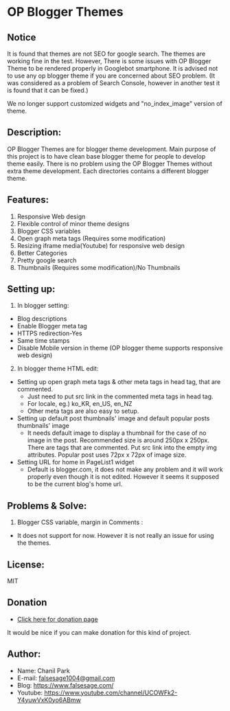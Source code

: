 # OP Blogger Themes

## Notice

It is found that themes are not SEO for google search. The themes are working fine in the test. However, There is some issues with OP Blogger Theme to be rendered properly in Googlebot smartphone. It is advised not to use any op blogger theme if you are concerned about SEO problem. (It was considered as a problem of Search Console, however in another test it is found that it can be fixed.)

We no longer support customized widgets and "no_index_image" version of theme.

## Description:
OP Blogger Themes are for blogger theme development.
Main purpose of this project is to have clean base blogger theme for people to develop theme easily.
There is no problem using the OP Blogger Themes without extra theme development.
Each directories contains a different blogger theme.

## Features:
1. Responsive Web design
2. Flexible control of minor theme designs
3. Blogger CSS variables
4. Open graph meta tags (Requires some modification)
5. Resizing iframe media(Youtube) for responsive web design
6. Better Categories
7. Pretty google search
8. Thumbnails (Requires some modification)/No Thumbnails

## Setting up:

1. In blogger setting:
  * Blog descriptions
  * Enable Blogger meta tag
  * HTTPS redirection-Yes
  * Same time stamps
  * Disable Mobile version in theme (OP blogger theme supports responsive web design)

2. In blogger theme HTML edit:

  * Setting up open graph meta tags & other meta tags in head tag, that are commented.
    * Just need to put src link in the commented meta tags in head tag.
    * For locale, eg.) ko_KR, en_US, en_NZ
    * Other meta tags are also easy to setup.
  * Setting up default post thumbnails' image and default popular posts thumbnails' image
    * It needs default image to display a thumbnail for the case of no image in the post. Recommended size is around 250px x 250px. There are tags that are commented. Put src link into the empty img attributes. Popular post uses 72px x 72px of image size.
  * Setting URL for home in PageList1 widget
    * Default is blogger.com, it does not make any problem and it will work properly even though it is not edited. However it seems it supposed to be the current blog's home url.


## Problems & Solve:
1. Blogger CSS variable, margin in Comments :
  * It does not support for now. However it is not really an issue for using the themes.

## License:
MIT

## Donation
* [Click here for donation page](https://www.paypal.com/cgi-bin/webscr?cmd=_donations&business=R5EKF6TRDDXE8&currency_code=USD&source=url)

It would be nice if you can make donation for this kind of project.

## Author:
* Name: Chanil Park
* E-mail: falsesage1004@gmail.com
* Blog: https://www.falsesage.com/
* Youtube: https://www.youtube.com/channel/UCOWFk2-Y4yuwVxK0yo6ABmw
